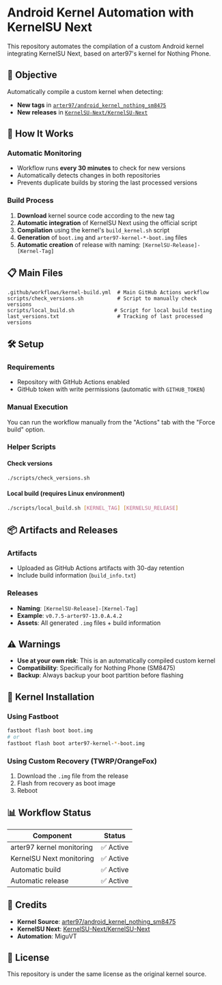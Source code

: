# Android Kernel Automation with KernelSU Next

This repository automates the compilation of a custom Android kernel integrating KernelSU Next, based on arter97's kernel for Nothing Phone.

## 🎯 Objective

Automatically compile a custom kernel when detecting:

- **New tags** in [`arter97/android_kernel_nothing_sm8475`](https://github.com/arter97/android_kernel_nothing_sm8475)
- **New releases** in [`KernelSU-Next/KernelSU-Next`](https://github.com/KernelSU-Next/KernelSU-Next)

## 🔄 How It Works

### Automatic Monitoring

- Workflow runs **every 30 minutes** to check for new versions
- Automatically detects changes in both repositories
- Prevents duplicate builds by storing the last processed versions

### Build Process

1. **Download** kernel source code according to the new tag
2. **Automatic integration** of KernelSU Next using the official script
3. **Compilation** using the kernel's `build_kernel.sh` script
4. **Generation** of `boot.img` and `arter97-kernel-*-boot.img` files
5. **Automatic creation** of release with naming: `[KernelSU-Release]-[Kernel-Tag]`

## 📋 Main Files

```
.github/workflows/kernel-build.yml  # Main GitHub Actions workflow
scripts/check_versions.sh           # Script to manually check versions
scripts/local_build.sh             # Script for local build testing
last_versions.txt                   # Tracking of last processed versions
```

## 🛠️ Setup

### Requirements

- Repository with GitHub Actions enabled
- GitHub token with write permissions (automatic with `GITHUB_TOKEN`)

### Manual Execution

You can run the workflow manually from the "Actions" tab with the "Force build" option.

### Helper Scripts

#### Check versions

```bash
./scripts/check_versions.sh
```

#### Local build (requires Linux environment)

```bash
./scripts/local_build.sh [KERNEL_TAG] [KERNELSU_RELEASE]
```

## 📦 Artifacts and Releases

### Artifacts

- Uploaded as GitHub Actions artifacts with 30-day retention
- Include build information (`build_info.txt`)

### Releases

- **Naming**: `[KernelSU-Release]-[Kernel-Tag]`
- **Example**: `v0.7.5-arter97-13.0.A.4.2`
- **Assets**: All generated `.img` files + build information

## ⚠️ Warnings

- **Use at your own risk**: This is an automatically compiled custom kernel
- **Compatibility**: Specifically for Nothing Phone (SM8475)
- **Backup**: Always backup your boot partition before flashing

## 🔧 Kernel Installation

### Using Fastboot

```bash
fastboot flash boot boot.img
# or
fastboot flash boot arter97-kernel-*-boot.img
```

### Using Custom Recovery (TWRP/OrangeFox)

1. Download the `.img` file from the release
2. Flash from recovery as boot image
3. Reboot

## 📊 Workflow Status

| Component                 | Status    |
| ------------------------- | --------- |
| arter97 kernel monitoring | ✅ Active |
| KernelSU Next monitoring  | ✅ Active |
| Automatic build           | ✅ Active |
| Automatic release         | ✅ Active |

## 🤝 Credits

- **Kernel Source**: [arter97/android_kernel_nothing_sm8475](https://github.com/arter97/android_kernel_nothing_sm8475)
- **KernelSU Next**: [KernelSU-Next/KernelSU-Next](https://github.com/KernelSU-Next/KernelSU-Next)
- **Automation**: MiguVT

## 📄 License

This repository is under the same license as the original kernel source.
